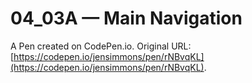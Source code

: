 # 04_03A — Main Navigation

A Pen created on CodePen.io. Original URL: [https://codepen.io/jensimmons/pen/rNBvqKL](https://codepen.io/jensimmons/pen/rNBvqKL).

